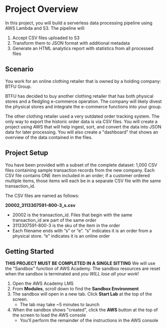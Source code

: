 # Project Overview
In this project, you will build a serverless data processing pipeline using AWS Lambda and S3. The pipeline will:
1. Accept CSV files uploaded to S3
2. Transform them to JSON format with additional metadata
3. Generate an HTML analytics report with statistics from all processed files

## Scenario
You work for an online clothing retailer that is owned by a holding company: BTFU Group. 

BTFU has decided to buy another clothing retailer that has both physical stores and a fledgling e-commerce operation. The company will likely divest the physical stores and integrate the e-commerce functions into your group. 

The other clothing retailer used a very outdated order tracking system. The only way to export the historic order data is via CSV files. You will create a project using AWS that will help ingest, sort, and convert the data into JSON data for later processing. You will also create a "dashboard" that shows an overview of the data contained in the files. 

## Project Setup
You have been provided with a subset of the complete dataset: 1,000 CSV files containing sample transaction records from the new company. Each CSV file contains ONE item included in an order; if a customer ordered multiple items, those items will each be in a separate CSV file with the same transaction_id. 

The CSV files are named as follows: 

**20002_3113307591-800-3_s.csv**
- 20002 is the transaction_id. Files that begin with the same transaction_id are part of the same order 
- 3113307591-800-3 is the sku of the item in the order 
- Each filename ends with “s” or “e”. “s” indicates it is an order from a physical store. “e” indicates it is an online order 

## Getting Started
**THIS PROJECT MUST BE COMPLETED IN A SINGLE SITTING** We will use the "Sandbox" function of AWS Academy. The sandbox resources are reset when the sandbox is terminated and *you WILL lose all your work*!

1. Open the AWS Academy LMS
2. From **Modules**, scroll down to find the **Sandbox Environment**
3. The sandbox will open in a new tab. Click **Start Lab** at the top of the screen.
    - The lab may take ~5 minutes to launch
4. When the sandbox shows "created", click the **AWS** button at the top of the screen to load the AWS console
    - You'll perform the remainder of the instructions in the AWS console

```{tableofcontents}
```
